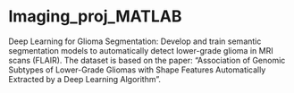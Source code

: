 # Imaging_proj_MATLAB
Deep Learning for Glioma Segmentation: Develop and train semantic segmentation models to automatically detect lower-grade glioma in MRI scans (FLAIR). The dataset is based on the paper: “Association of Genomic Subtypes of Lower-Grade Gliomas with Shape Features Automatically Extracted by a Deep Learning Algorithm”.
